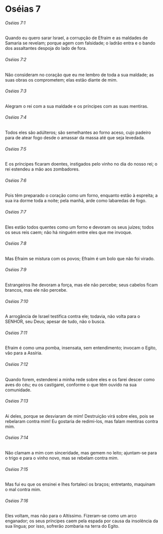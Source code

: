 # Oséias 7

###### Oséias 7:1

Quando eu quero sarar Israel, a corrupção de Efraim e as maldades de Samaria se revelam; porque agem com falsidade; o ladrão entra e o bando dos assaltantes despoja do lado de fora.

###### Oséias 7:2

Não consideram no coração que eu me lembro de toda a sua maldade; as suas obras os comprometem; elas estão diante de mim.

###### Oséias 7:3

Alegram o rei com a sua maldade e os príncipes com as suas mentiras.

###### Oséias 7:4

Todos eles são adúlteros; são semelhantes ao forno aceso, cujo padeiro para de atear fogo desde o amassar da massa até que seja levedada.

###### Oséias 7:5

E os príncipes ficaram doentes, instigados pelo vinho no dia do nosso rei; o rei estendeu a mão aos zombadores.

###### Oséias 7:6

Pois têm preparado o coração como um forno, enquanto estão à espreita; a sua ira dorme toda a noite; pela manhã, arde como labaredas de fogo.

###### Oséias 7:7

Eles estão todos quentes como um forno e devoram os seus juízes; todos os seus reis caem; não há ninguém entre eles que me invoque.

###### Oséias 7:8

Mas Efraim se mistura com os povos; Efraim é um bolo que não foi virado.

###### Oséias 7:9

Estrangeiros lhe devoram a força, mas ele não percebe; seus cabelos ficam brancos, mas ele não percebe.

###### Oséias 7:10

A arrogância de Israel testifica contra ele; todavia, não volta para o SENHOR, seu Deus; apesar de tudo, não o busca.

###### Oséias 7:11

Efraim é como uma pomba, insensata, sem entendimento; invocam o Egito, vão para a Assíria.

###### Oséias 7:12

Quando forem, estenderei a minha rede sobre eles e os farei descer como aves do céu; eu os castigarei, conforme o que têm ouvido na sua comunidade.

###### Oséias 7:13

Ai deles, porque se desviaram de mim! Destruição virá sobre eles, pois se rebelaram contra mim! Eu gostaria de redimi-los, mas falam mentiras contra mim.

###### Oséias 7:14

Não clamam a mim com sinceridade, mas gemem no leito; ajuntam-se para o trigo e para o vinho novo, mas se rebelam contra mim.

###### Oséias 7:15

Mas fui eu que os ensinei e lhes fortaleci os braços; entretanto, maquinam o mal contra mim.

###### Oséias 7:16

Eles voltam, mas não para o Altíssimo. Fizeram-se como um arco enganador; os seus príncipes caem pela espada por causa da insolência da sua língua; por isso, sofrerão zombaria na terra do Egito.

